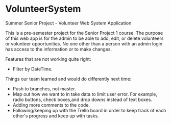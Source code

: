 # VolunteerSystem
Summer Senior Project - Volunteer Web System Application

This is a pre-semester project for the Senior Project 1 course. The purpose of this web app is for the admin to be able to add, edit, or delete volunteers or volunteer
opportunities. No one other than a person with an admin login has access to the information or to make changes.

Features that are not working quite right:

- Filter by DateTime. 

Things our team learned and would do differently next time:

- Push to branches, not master.
- Map out how we want to in take data to limit user error. For example, radio buttons, check boxes,and drop downs instead of text boxes.
- Adding more comments to the code. 
- Following/keeping up with the Trello board in order to keep track of each other's progress and keep up with tasks.

